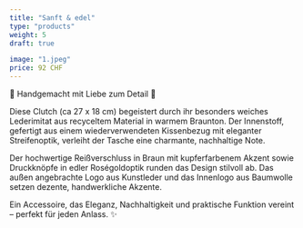 ```yaml
---
title: "Sanft & edel"
type: "products"
weight: 5
draft: true

image: "1.jpeg"
price: 92 CHF
---
```


🌿 Handgemacht mit Liebe zum Detail 🌿

Diese Clutch (ca 27 x 18 cm) begeistert durch ihr besonders weiches Lederimitat aus recyceltem Material in warmem Braunton. Der Innenstoff, gefertigt aus einem wiederverwendeten Kissenbezug mit eleganter Streifenoptik, verleiht der Tasche eine charmante, nachhaltige Note.

Der hochwertige Reißverschluss in Braun mit kupferfarbenem Akzent sowie Druckknöpfe in edler Roségoldoptik runden das Design stilvoll ab. Das außen angebrachte Logo aus Kunstleder und das Innenlogo aus Baumwolle setzen dezente, handwerkliche Akzente.

Ein Accessoire, das Eleganz, Nachhaltigkeit und praktische Funktion vereint – perfekt für jeden Anlass. ✨
